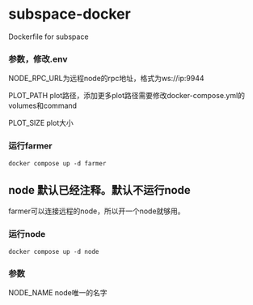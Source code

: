 # subspace-docker
Dockerfile for subspace

### 参数，修改.env

NODE_RPC_URL为远程node的rpc地址，格式为ws://ip:9944

PLOT_PATH plot路径，添加更多plot路径需要修改docker-compose.yml的volumes和command

PLOT_SIZE plot大小

### 运行farmer

`docker compose up -d farmer`


## node 默认已经注释。默认不运行node

farmer可以连接远程的node，所以开一个node就够用。

### 运行node

`docker compose up -d node`

### 参数
NODE_NAME node唯一的名字
